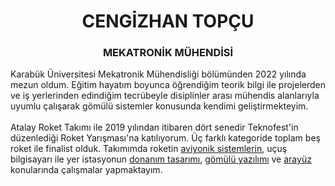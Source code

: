 <h1 align="center">CENGİZHAN TOPÇU</h1>
<h3 align="center">MEKATRONİK MÜHENDİSİ</h3>

Karabük Üniversitesi Mekatronik Mühendisliği bölümünden 2022 yılında mezun oldum. Eğitim hayatım boyunca öğrendiğim teorik bilgi ile projelerden ve iş yerlerinden edindiğim tecrübeyle disiplinler arası mühendis alanlarıyla uyumlu çalışarak gömülü sistemler konusunda kendimi geliştirmekteyim. 
<br>
<br>
Atalay Roket Takımı ile  2019 yılından itibaren dört senedir Teknofest'in düzenlediği Roket Yarışması'na katılıyorum. Üç farklı kategoride toplam beş roket ile finalist olduk. Takımımda roketin [aviyonik sistemlerin](https://github.com/atalayroket/atalay_aviyoniksistem), uçuş bilgisayarı ile yer istasyonun [donanım tasarımı](https://github.com/atalayroket/atalay_donanimtasarimi), [gömülü yazılımı](https://github.com/atalayroket/atalay_gomuluyazilim) ve [arayüz](https://github.com/atalayroket/atalay_arayuz) konularında çalışmalar yapmaktayım.
